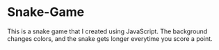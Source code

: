 # Snake-Game
This is a snake game that I created using JavaScript. The background changes colors, and the snake gets longer everytime you score a point.
